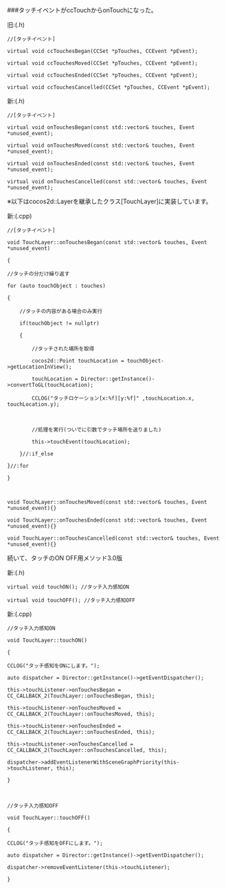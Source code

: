 ###タッチイベントがccTouchからonTouchになった。

旧:(.h)


    //[タッチイベント]

    virtual void ccTouchesBegan(CCSet *pTouches, CCEvent *pEvent);

    virtual void ccTouchesMoved(CCSet *pTouches, CCEvent *pEvent);

    virtual void ccTouchesEnded(CCSet *pTouches, CCEvent *pEvent);

    virtual void ccTouchesCancelled(CCSet *pTouches, CCEvent *pEvent);  



新:(.h)


    //[タッチイベント]

    virtual void onTouchesBegan(const std::vector& touches, Event *unused_event);

    virtual void onTouchesMoved(const std::vector& touches, Event *unused_event);

    virtual void onTouchesEnded(const std::vector& touches, Event *unused_event);

    virtual void onTouchesCancelled(const std::vector& touches, Event *unused_event);
    
※以下はcocos2d::Layerを継承したクラス[TouchLayer]に実装しています。

新:(.cpp)


    //[タッチイベント]

    void TouchLayer::onTouchesBegan(const std::vector& touches, Event *unused_event)

    {

	//タッチの分だけ繰り返す

	for (auto touchObject : touches)

	{

		//タッチの内容がある場合のみ実行

		if(touchObject != nullptr)

		{

			//タッチされた場所を取得

			cocos2d::Point touchLocation = touchObject->getLocationInView();

			touchLocation = Director::getInstance()->convertToGL(touchLocation);

			CCLOG("タッチロケーション[x:%f][y:%f]" ,touchLocation.x, touchLocation.y);



			//処理を実行(ついでに引数でタッチ場所を送りました)

			this->touchEvent(touchLocation);

		}//:if_else

	}//:for

    }



    void TouchLayer::onTouchesMoved(const std::vector& touches, Event *unused_event){}

    void TouchLayer::onTouchesEnded(const std::vector& touches, Event *unused_event){}

    void TouchLayer::onTouchesCancelled(const std::vector& touches, Event *unused_event){}

続いて、タッチのON OFF用メソッド3.0版

新:(.h)
 
    virtual void touchON(); //タッチ入力感知ON

    virtual void touchOFF(); //タッチ入力感知OFF



新:(.cpp)


    //タッチ入力感知ON

    void TouchLayer::touchON()

    {

	CCLOG("タッチ感知をONにします。");

	auto dispatcher = Director::getInstance()->getEventDispatcher();

	this->touchListener->onTouchesBegan = CC_CALLBACK_2(TouchLayer::onTouchesBegan, this);

	this->touchListener->onTouchesMoved = CC_CALLBACK_2(TouchLayer::onTouchesMoved, this);

	this->touchListener->onTouchesEnded = CC_CALLBACK_2(TouchLayer::onTouchesEnded, this);

	this->touchListener->onTouchesCancelled = CC_CALLBACK_2(TouchLayer::onTouchesCancelled, this);

	dispatcher->addEventListenerWithSceneGraphPriority(this->touchListener, this);

    }



    //タッチ入力感知OFF

    void TouchLayer::touchOFF()

    {

	CCLOG("タッチ感知をOFFにします。");

	auto dispatcher = Director::getInstance()->getEventDispatcher();

	dispatcher->removeEventListener(this->touchListener);

    }
